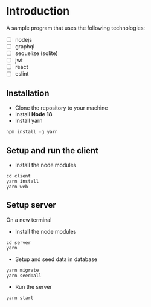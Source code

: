 
Introduction
============
A sample program that uses the following technologies:
- [ ] nodejs
- [ ] graphql
- [ ] sequelize (sqlite)
- [ ] jwt
- [ ] react
- [ ] eslint

Installation
------------

- Clone the repository to your machine
- Install **Node 18**
- Install yarn
```
npm install -g yarn
```

Setup and run the client
------------
- Install the node modules

```
cd client
yarn install
yarn web
```

Setup server
------------
On a new terminal
- Install the node modules

```
cd server
yarn
```
- Setup and seed data in database

```
yarn migrate
yarn seed:all
```

- Run the server

```
yarn start
```
